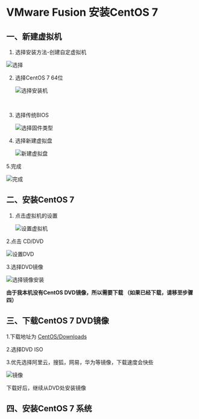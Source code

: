 # VMware Fusion 安装CentOS 7 

## 一、新建虚拟机 

1. 选择安装方法-创建自定虚拟机

![选择](./images/pic_1.png)

2. 选择CentOS 7 64位

   ![选择安装机](./images/pic_2.png)

   ​

3. 选择传统BIOS

   ![选择固件类型](./images/pic_3.png)

4. 选择新建虚拟盘

   ![新建虚拟盘](./images/pic_4.png)

5.完成

![完成](./images/pic_5.jpg)



## 二、安装CentOS 7 

1. 点击虚拟机的设置

   ![设置虚拟机](./images/pic_6.png)

2.点击 CD/DVD 

![设置DVD](./images/pic_7.png)



3.选择DVD镜像

![选择镜像安装](./images/pic_8.png)



**由于我本机没有CentOS DVD镜像，所以需要下载 （如果已经下载，请移至步骤四）**



## 三、下载CentOS 7 DVD镜像

1.下载地址为 [CentOS/Downloads](https://centos.org/download/)

2.选择DVD ISO

3.优先选择阿里云，搜狐，网易，华为等镜像，下载速度会快些

![镜像](./images/pic_9.png)



下载好后，继续从DVD处安装镜像



## 四、安装CentOS 7 系统


